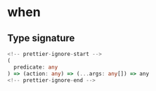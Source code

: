 # when

## Type signature

```typescript
<!-- prettier-ignore-start -->
(
  predicate: any
) => (action: any) => (...args: any[]) => any
<!-- prettier-ignore-end -->
```
